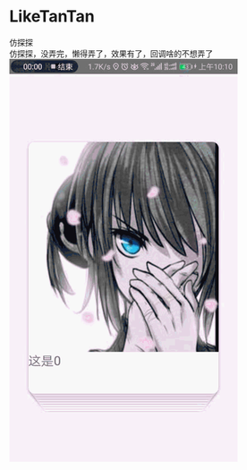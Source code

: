 # LikeTanTan
仿探探<br>
仿探探，没弄完，懒得弄了，效果有了，回调啥的不想弄了<br>
![Image text](https://raw.githubusercontent.com/keaideluren/LikeTanTan/master/images/result.gif)